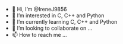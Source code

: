 - 👋 Hi, I’m @IreneJ9856
- 👀 I’m interested in C, C++ and Python
- 🌱 I’m currently learning C, C++ and Python
- 💞️ I’m looking to collaborate on ...
- 📫 How to reach me ...

<!---
IreneJ9856/IreneJ9856 is a ✨ special ✨ repository because its `README.md` (this file) appears on your GitHub profile.
You can click the Preview link to take a look at your changes.
--->
